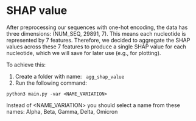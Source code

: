 # SHAP value 

After preprocessing our sequences with one-hot encoding, the data has three dimensions: (NUM_SEQ, 29891, 7). This means each nucleotide is represented by 7 features. Therefore, we decided to aggregate the SHAP values across these 7 features to produce a single SHAP value for each nucleotide, which we will save for later use (e.g., for plotting).

To achieve this:
1. Create a folder with name: ``` agg_shap_value```
2. Run the following command:
```
python3 main.py -var <NAME_VARIATION>
```

Instead of <NAME_VARIATION> you should select a name from these names: Alpha, Beta, Gamma, Delta, Omicron